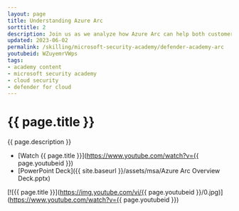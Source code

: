 ```yaml
---
layout: page
title: Understanding Azure Arc
sorttitle: 2
description: Join us as we analyze how Azure Arc can help both customers and partners secure, manage, and govern on-premises, edge, and multicloud infrastructure from a single control plane.
updated: 2023-06-02
permalink: /skilling/microsoft-security-academy/defender-academy-arc
youtubeid: WZuyemrVWps
tags: 
- academy content
- microsoft security academy
- cloud security
- defender for cloud
---
```


# {{ page.title }}

{{ page.description }}

* [Watch {{ page.title }}](https://www.youtube.com/watch?v={{ page.youtubeid }})
* [PowerPoint Deck]({{ site.baseurl }}/assets/msa/Azure Arc Overview Deck.pptx)

[![{{ page.title }}](https://img.youtube.com/vi/{{ page.youtubeid }}/0.jpg)](https://www.youtube.com/watch?v={{ page.youtubeid }})